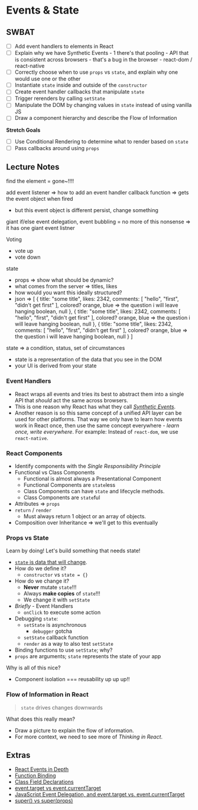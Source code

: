 Events & State
==============

## SWBAT

- [ ] Add event handlers to elements in React
- [ ] Explain why we have Synthetic Events
      - 1 there's that pooling
      - API that is consistent across browsers
      - that's a bug in the browser
      - react-dom / react-native
- [ ] Correctly choose when to use `props` vs `state`, and explain why one would use one or the other
- [ ] Instantiate `state` inside and outside of the `constructor`
- [ ] Create event handler callbacks that manipulate `state`
- [ ] Trigger rerenders by calling `setState`
- [ ] Manipulate the DOM by changing values in `state` instead of using vanilla JS
- [ ] Draw a component hierarchy and describe the Flow of Information

**Stretch Goals**

- [ ] Use Conditional Rendering to determine what to render based on `state`
- [ ] Pass callbacks around using `props`

## Lecture Notes


find the element = gone~!!!!

add event listener => how to add an event handler
callback function => gets the event object when fired
  - but this event object is different
persist, change something

  giant if/else
    event delegation, event bubbling = no more of this nonsense
  => it has one giant event listner

Voting
- vote up
- vote down

state
- props => show what should be dynamic?
- what comes from the server => titles, likes
- how would you want this ideally structured?
- json =>
[
  {
    title: "some title",
    likes: 2342,
    comments: [
      "hello",
      "first",
      "didn't get first"
    ],
    colored? orange, blue => the question i will leave hanging
      boolean, null
  },
  {
    title: "some title",
    likes: 2342,
    comments: [
      "hello",
      "first",
      "didn't get first"
    ],
    colored? orange, blue => the question i will leave hanging
      boolean, null
  },
  {
    title: "some title",
    likes: 2342,
    comments: [
      "hello",
      "first",
      "didn't get first"
    ],
    colored? orange, blue => the question i will leave hanging
      boolean, null
  }
]

state => a condition, status, set of circumstances
- state is a representation of the data that you see in the DOM
- your UI is derived from your state

### Event Handlers

- React wraps all events and tries its best to abstract them into a single API that _should_ act the same across browsers.
- This is one reason why React has what they call [_Synthetic Events_](https://reactjs.org/docs/handling-events.html).
- Another reason is so this same concept of a unified API layer can be used for other platforms. That way we only have to learn how events work in React once, then use the same concept everywhere - _learn once, write everywhere_. For example: Instead of `react-dom`, we use `react-native`.

### React Components

- Identify components with the _Single Responsibility Principle_
- Functional vs Class Components
  - Functional is almost always a Presentational Component
  - Functional Components are `state`less
  - Class Components can have `state` and lifecycle methods.
  - Class Components are `state`ful
- Attributes => `props`
- `return` / `render`
  - Must always return 1 object or an array of objects.
- Composition over Inheritance => we'll get to this eventually

### Props vs State

Learn by doing! Let's build something that needs state!

- [`state` is data that will change](https://facebook.github.io/react-native/docs/state.html).
- How do we define it?
  - `constructor` vs `state = {}`
- How do we change it?
  - **Never** mutate `state`!!!
  - Always **make copies** of `state`!!!
  - We change it with `setState`
- *Briefly* - Event Handlers
  - `onClick` to execute some action
- Debugging `state`:
  - `setState` is asynchronous
    - `debugger` gotcha
  - `setState` callback function
  - `render` as a way to also test `setState`
- Binding functions to use `setState`; why?
- `props` are arguments; `state` represents the state of your app

Why is all of this nice?
- Component isolation === reusability up up up!!

### Flow of Information in React

> `state` drives changes downwards

What does this really mean?
- Draw a picture to explain the flow of information.
- For more context, we need to see more of _Thinking in React_.

## Extras

- [React Events in Depth](https://www.youtube.com/watch?v=dRo_egw7tBc)
- [Function Binding](https://developer.mozilla.org/en-US/docs/Web/JavaScript/Reference/Global_objects/Function/bind)
- [Class Field Declarations](https://github.com/tc39/proposal-class-fields)
- [event.target vs event.currentTarget](https://github.com/facebook/react/issues/5733)
- [JavaScript Event Delegation, and event.target vs. event.currentTarget](https://medium.com/@florenceliang/javascript-event-delegation-and-event-target-vs-event-currenttarget-c9680c3a46d1)
- [super() vs super(props)](https://overreacted.io/why-do-we-write-super-props/)
